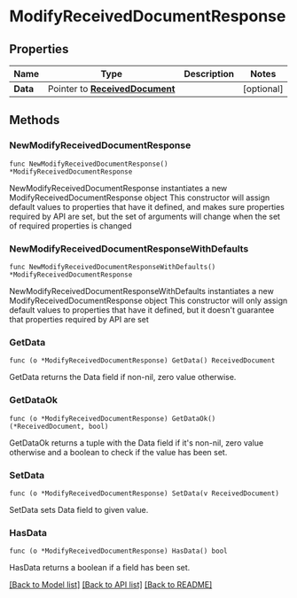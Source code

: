 # ModifyReceivedDocumentResponse

## Properties

Name | Type | Description | Notes
------------ | ------------- | ------------- | -------------
**Data** | Pointer to [**ReceivedDocument**](ReceivedDocument.md) |  | [optional] 

## Methods

### NewModifyReceivedDocumentResponse

`func NewModifyReceivedDocumentResponse() *ModifyReceivedDocumentResponse`

NewModifyReceivedDocumentResponse instantiates a new ModifyReceivedDocumentResponse object
This constructor will assign default values to properties that have it defined,
and makes sure properties required by API are set, but the set of arguments
will change when the set of required properties is changed

### NewModifyReceivedDocumentResponseWithDefaults

`func NewModifyReceivedDocumentResponseWithDefaults() *ModifyReceivedDocumentResponse`

NewModifyReceivedDocumentResponseWithDefaults instantiates a new ModifyReceivedDocumentResponse object
This constructor will only assign default values to properties that have it defined,
but it doesn't guarantee that properties required by API are set

### GetData

`func (o *ModifyReceivedDocumentResponse) GetData() ReceivedDocument`

GetData returns the Data field if non-nil, zero value otherwise.

### GetDataOk

`func (o *ModifyReceivedDocumentResponse) GetDataOk() (*ReceivedDocument, bool)`

GetDataOk returns a tuple with the Data field if it's non-nil, zero value otherwise
and a boolean to check if the value has been set.

### SetData

`func (o *ModifyReceivedDocumentResponse) SetData(v ReceivedDocument)`

SetData sets Data field to given value.

### HasData

`func (o *ModifyReceivedDocumentResponse) HasData() bool`

HasData returns a boolean if a field has been set.


[[Back to Model list]](../README.md#documentation-for-models) [[Back to API list]](../README.md#documentation-for-api-endpoints) [[Back to README]](../README.md)


